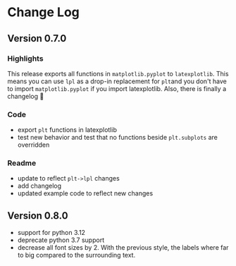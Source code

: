 # Change Log

## Version 0.7.0

### Highlights

This release exports all functions in `matplotlib.pyplot` to `latexplotlib`. This means you can use `lpl` as a drop-in replacement for `plt`and you don't have to import `matplotlib.pyplot` if you import latexplotlib. Also, there is finally a changelog 🎉

### Code
- export `plt` functions in latexplotlib
- test new behavior and test that no functions beside `plt.subplots` are overridden

### Readme
- update to reflect `plt->lpl` changes
- add changelog
- updated example code to reflect new changes

## Version 0.8.0

- support for python 3.12
- deprecate python 3.7 support
- decrease all font sizes by 2. With the previous style, the labels where far to big compared to the surrounding text.
